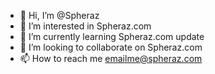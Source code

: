 - 👋 Hi, I’m @Spheraz
- 👀 I’m interested in Spheraz.com
- 🌱 I’m currently learning Spheraz.com update
- 💞️ I’m looking to collaborate on Spheraz.com 
- 📫 How to reach me emailme@spheraz.com

<!---
Spheraz/Spheraz is a ✨ special ✨ repository because its `README.md` (this file) appears on your GitHub profile.
You can click the Preview link to take a look at your changes.
--->
